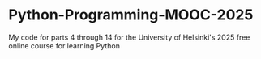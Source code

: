 # Python-Programming-MOOC-2025
My code for parts 4 through 14 for the University of Helsinki's 2025 free online course for learning Python
